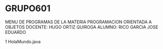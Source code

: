 # GRUPO601

MENU DE PROGRAMAS DE LA MATERIA PROGRAMACION ORIENTADA A OBJETOS
DOCENTE: HUGO ORTIZ QUIROGA
ALUMNO: RICO GARCIA JOSE EDUARDO

1 HolaMundo.java